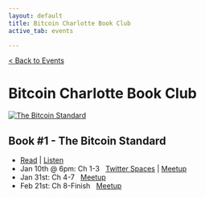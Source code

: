 ```yaml
---
layout: default
title: Bitcoin Charlotte Book Club
active_tab: events

---
```


[< Back to Events](/events)

# Bitcoin Charlotte Book Club


<div class="book">
    <a href="https://www.amazon.com/Bitcoin-Standard-Decentralized-Alternative-Central/dp/1119473861" target="_blank"><img src="/assets/img/posts/Book1.jpg" alt="The Bitcoin Standard" title="The Bitcoin Standard"/></a>
</div>

## Book #1 - The Bitcoin Standard
* [Read](https://www.amazon.com/Bitcoin-Standard-Decentralized-Alternative-Central/dp/1119473861) | [Listen](https://www.audible.com/pd/The-Bitcoin-Standard-Audiobook/B07D7ZRKLJ)
* Jan 10th @ 6pm: Ch 1-3  &nbsp; [Twitter Spaces](https://twitter.com/i/spaces/1MYxNnQoWmvxw) | [Meetup](https://www.meetup.com/BitcoinCharlotte/events/282872181/)
* Jan 31st: Ch 4-7 &nbsp; [Meetup](https://www.meetup.com/BitcoinCharlotte/events/282960926/)
* Feb 21st: Ch 8-Finish &nbsp; [Meetup](https://www.meetup.com/BitcoinCharlotte/events/282960956/)